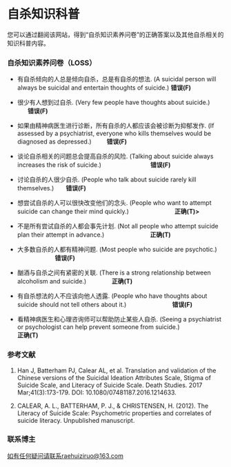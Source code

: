 # 自杀知识科普

您可以通过翻阅该网站，得到“自杀知识素养问卷”的正确答案以及其他自杀相关的知识科普内容。


### 自杀知识素养问卷（LOSS）


- 有自杀倾向的人总是倾向自杀，总是有自杀的想法. (A suicidal person will always be suicidal and entertain thoughts of suicide.)
**错误(F)**


- 很少有人想到过自杀. (Very few people have thoughts about suicide.) &nbsp; &nbsp; &nbsp; &nbsp; &nbsp;  &nbsp; &nbsp;
**错误(F)**



- 如果由精神病医生进行诊断，所有自杀的人都应该会被诊断为抑郁发作. (If assessed by a psychiatrist, everyone who kills themselves would be diagnosed as depressed.) &nbsp; &nbsp; &nbsp; &nbsp; 
**错误(F)**



- 谈论自杀相关的问题总会提高自杀的风险.  (Talking about suicide always increases the risk of suicide.) &nbsp; &nbsp; &nbsp; &nbsp; &nbsp; &nbsp;  &nbsp; &nbsp; &nbsp; &nbsp; &nbsp; &nbsp; &nbsp; &nbsp;
**错误(F)**


- 讨论自杀的人很少自杀.  (People who talk about suicide rarely kill themselves.) &nbsp; &nbsp; &nbsp; 
**错误(F)**



- 想尝试自杀的人可以很快改变他们的念头. (People who want to attempt suicide can change their mind quickly.) &nbsp; &nbsp; &nbsp; &nbsp; &nbsp; &nbsp;  &nbsp; &nbsp; &nbsp; &nbsp; &nbsp; &nbsp; &nbsp;
**正确(T)>**



- 不是所有尝试自杀的人都会事先计划. (Not all people who attempt suicide plan their attempt in advance.) &nbsp; &nbsp; &nbsp; &nbsp; &nbsp; &nbsp; &nbsp;  &nbsp; &nbsp; &nbsp; &nbsp; &nbsp; &nbsp;
**正确(T)**


- 大多数自杀的人都有精神问题. (Most people who suicide are psychotic.) &nbsp; &nbsp; &nbsp; &nbsp; &nbsp; &nbsp; &nbsp; &nbsp; &nbsp; &nbsp; &nbsp; &nbsp; &nbsp;
**错误(F)**


- 酗酒与自杀之间有紧密的关联. (There is a strong relationship between alcoholism and suicide.) &nbsp; &nbsp; &nbsp; &nbsp; &nbsp; &nbsp; &nbsp; 
**正确(T)**



- 有自杀想法的人不应该向他人透露. (People who have thoughts about suicide should not tell others about it.) &nbsp; &nbsp; &nbsp; &nbsp; &nbsp; &nbsp; &nbsp;  &nbsp; &nbsp; &nbsp; &nbsp; &nbsp; &nbsp;
**错误(F)**



- 看精神病医生和心理咨询师可以帮助防止某些人自杀. (Seeing a psychiatrist or psychologist can help prevent someone from suicide.) &nbsp; &nbsp; &nbsp; &nbsp; &nbsp; &nbsp; &nbsp;  &nbsp; &nbsp; &nbsp; &nbsp;
**正确(T)**


### 参考文献

1. Han J, Batterham PJ, Calear AL, et al. Translation and validation of the Chinese versions of the Suicidal Ideation Attributes Scale, Stigma of Suicide Scale, and Literacy of Suicide Scale. Death Studies. 2017 Mar;41(3):173-179. DOI: 10.1080/07481187.2016.1214633.

2. CALEAR, A. L., BATTERHAM, P. J., & CHRISTENSEN, H. (2012). The Literacy of Suicide Scale: Psychometric properties and correlates of suicide literacy. Unpublished manuscript.


### 联系博主

如有任何疑问请联系raehuiziruo@163.com
